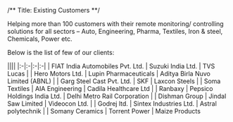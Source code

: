 /** 
Title: Existing Customers
**/

Helping more than 100 customers with their remote monitoring/ controlling solutions for all sectors  – Auto, Engineering, Pharma, Textiles, Iron & steel, Chemicals, Power etc.

Below is the list of few of our clients: 

||||
|:-|:-|:-|:-|
| FIAT India Automobiles Pvt. Ltd. | Suzuki India Ltd. | TVS Lucas |
| Hero Motors Ltd. | Lupin Pharmaceuticals | Aditya Birla Nuvo Limited (ABNL) |
| Garg Steel Cast Pvt. Ltd. | SKF | Laxcon Steels |
| Soma Textiles | AIA Engineering | Cadila Healthcare Ltd |
| Ranbaxy | Pepsico Holdings India Ltd. | Delhi Metro Rail Corporation |
| Dishman Group | Jindal Saw Limited | Videocon Ltd. |
| Godrej ltd. | Sintex Industries Ltd. | Astral polytechnik |
| Somany Ceramics | Torrent Power | Maize Products
